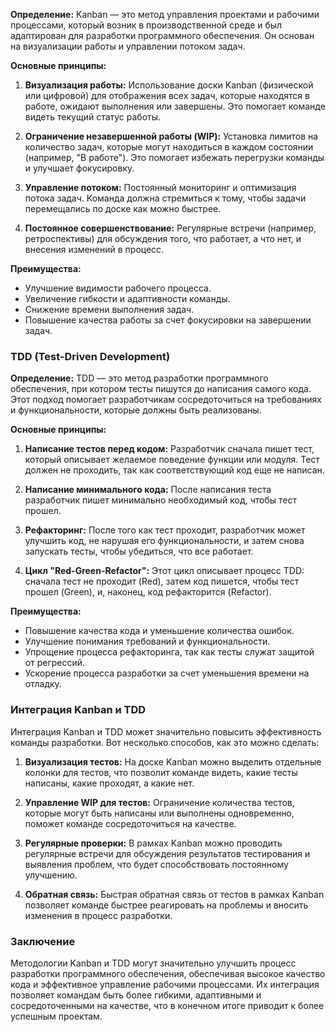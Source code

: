 **Определение:** Kanban — это метод управления проектами и рабочими процессами, который возник в производственной среде и был адаптирован для разработки программного обеспечения. Он основан на визуализации работы и управлении потоком задач.

**Основные принципы:**

1. **Визуализация работы:** Использование доски Kanban (физической или цифровой) для отображения всех задач, которые находятся в работе, ожидают выполнения или завершены. Это помогает команде видеть текущий статус работы.
    
2. **Ограничение незавершенной работы (WIP):** Установка лимитов на количество задач, которые могут находиться в каждом состоянии (например, "В работе"). Это помогает  избежать перегрузки команды и улучшает фокусировку.
    
3. **Управление потоком:** Постоянный мониторинг и оптимизация потока задач. Команда должна стремиться к тому, чтобы задачи перемещались по доске как можно быстрее.
    
4. **Постоянное совершенствование:** Регулярные встречи (например, ретроспективы) для обсуждения того, что работает, а что нет, и внесения изменений в процесс.
    

**Преимущества:**

- Улучшение видимости рабочего процесса.
- Увеличение гибкости и адаптивности команды.
- Снижение времени выполнения задач.
- Повышение качества работы за счет фокусировки на завершении задач.

### TDD (Test-Driven Development)

**Определение:** TDD — это метод разработки программного обеспечения, при котором тесты пишутся до написания самого кода. Этот подход помогает разработчикам сосредоточиться на требованиях и функциональности, которые должны быть реализованы.

**Основные принципы:**

1. **Написание тестов перед кодом:** Разработчик сначала пишет тест, который описывает желаемое поведение функции или модуля. Тест должен не проходить, так как соответствующий код еще не написан.
    
2. **Написание минимального кода:** После написания теста разработчик пишет минимально необходимый код, чтобы тест прошел.
    
3. **Рефакторинг:** После того как тест проходит, разработчик может улучшить код, не нарушая его функциональности, и затем снова запускать тесты, чтобы убедиться, что все работает.
    
4. **Цикл "Red-Green-Refactor":** Этот цикл описывает процесс TDD: сначала тест не проходит (Red), затем код пишется, чтобы тест прошел (Green), и, наконец, код рефакторится (Refactor).
    

**Преимущества:**

- Повышение качества кода и уменьшение количества ошибок.
- Улучшение понимания требований и функциональности.
- Упрощение процесса рефакторинга, так как тесты служат защитой от регрессий.
- Ускорение процесса разработки за счет уменьшения времени на отладку.

### Интеграция Kanban и TDD

Интеграция Kanban и TDD может значительно повысить эффективность команды разработки. Вот несколько способов, как это можно сделать:

1. **Визуализация тестов:** На доске Kanban можно выделить отдельные колонки для тестов, что позволит команде видеть, какие тесты написаны, какие проходят, а какие нет.
    
2. **Управление WIP для тестов:** Ограничение количества тестов, которые могут быть написаны или выполнены одновременно, поможет команде сосредоточиться на качестве.
    
3. **Регулярные проверки:** В рамках Kanban можно проводить регулярные встречи для обсуждения результатов тестирования и выявления проблем, что будет способствовать постоянному улучшению.
    
4. **Обратная связь:** Быстрая обратная связь от тестов в рамках Kanban позволяет команде быстрее реагировать на проблемы и вносить изменения в процесс разработки.
    

### Заключение

Методологии Kanban и TDD могут значительно улучшить процесс разработки программного обеспечения, обеспечивая высокое качество кода и эффективное управление рабочими процессами. Их интеграция позволяет командам быть более гибкими, адаптивными и сосредоточенными на качестве, что в конечном итоге приводит к более успешным проектам.